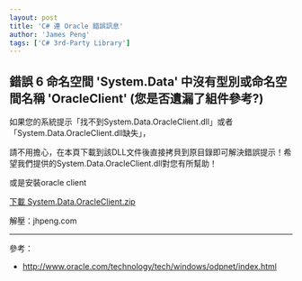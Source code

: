 ```yaml
---
layout: post
title: 'C# 連 Oracle 錯誤訊息'
author: 'James Peng'
tags: ['C# 3rd-Party Library']
---
```


## 錯誤    6    命名空間 'System.Data' 中沒有型別或命名空間名稱 'OracleClient' (您是否遺漏了組件參考?)    ##

如果您的系統提示「找不到System.Data.OracleClient.dll」或者「System.Data.OracleClient.dll缺失」，

請不用擔心，在本頁下載到該DLL文件後直接拷貝到原目錄即可解決錯誤提示！希望我們提供的System.Data.OracleClient.dll對您有所幫助！

或是安裝oracle client 

[下載 System.Data.OracleClient.zip](https://drive.google.com/file/d/0B50p9ExIX1S7b192SHdPeS1IMFE/view?usp=sharing)

解壓：jhpeng.com


----------

參考：

- http://www.oracle.com/technology/tech/windows/odpnet/index.html
